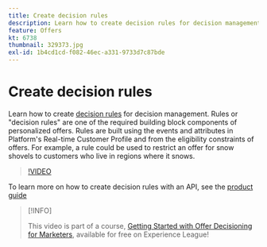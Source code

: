 ```yaml
---
title: Create decision rules
description: Learn how to create decision rules for decision management. Rules are one of the required building block components of personalized offers.
feature: Offers
kt: 6738
thumbnail: 329373.jpg
exl-id: 1b4cd1cd-f082-46ec-a331-9733d7c87bde
---
```

# Create decision rules

Learn how to create [decision rules](https://experienceleague.adobe.com/docs/journey-optimizer/using/offer-decisioniong/create-components/creating-decision-rules.html) for decision management. Rules or "decision rules" are one of the required building block components of personalized offers. Rules are built using the events and attributes in Platform's Real-time Customer Profile and from the eligibility constraints of offers. For example, a rule could be used to restrict an offer for snow shovels to customers who live in regions where it snows.

>[!VIDEO](https://video.tv.adobe.com/v/329373?quality=12&learn=on)

To learn more on how to create decision rules with an API, see the [product guide](https://experienceleague.adobe.com/docs/journey-optimizer/using/offer-decisioniong/api-reference/offers-api/decision-rules/create.html)

>[!INFO]
>
> This video is part of a course, [Getting Started with Offer Decisioning for Marketers](https://experienceleague.adobe.com/?recommended=ExperiencePlatform-U-1-2020.1.offerdecisioning), available for free on Experience League!
